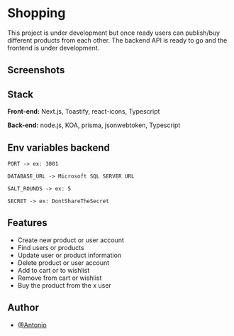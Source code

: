 
# Shopping
This project is under development but once ready users can publish/buy different products from each other. The backend API is ready to go and the frontend is under development.


## Screenshots

<!--![example 1](https://github.com/AntonioSilvaVaz/shopping/blob/main/assets/image.png)-->

<!--![example 1](https://github.com/AntonioSilvaVaz/shopping/blob/main/assets/gif.gif)-->


## Stack

**Front-end:** Next.js, Toastify, react-icons, Typescript

**Back-end:** node.js, KOA, prisma, jsonwebtoken, Typescript

## Env variables backend

`PORT -> ex: 3001`

`DATABASE_URL -> Microsoft SQL SERVER URL`

`SALT_ROUNDS -> ex: 5`

`SECRET -> ex: DontShareTheSecret`


## Features

- Create new product or user account
- Find users or products
- Update user or product information
- Delete product or user account
- Add to cart or to wishlist
- Remove from cart or wishlist
- Buy the product from the x user
## Author

- [@Antonio](https://github.com/AntonioSilvaVaz)
